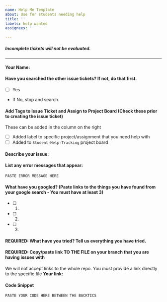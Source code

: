 ```yaml
---
name: Help Me Template
about: Use for students needing help
title: ''
labels: help wanted
assignees: ''

---
```


##### _Incomplete tickets will not be evaluated._
---
#### Your Name:

#### Have you searched the other issue tickets? If not, do that first. 
- [ ] Yes
- If No, stop and search.

#### Add Tags to Issue Ticket and Assign to Project Board (Check these prior to creating the issue ticket)
These can be added in the column on the right
- [ ] Added label to specific project/assignment that you need help with
- [ ] Added to `Student-Help-Tracking` project board

#### Describe your issue:
>>

#### List any error messages that appear:
```
PASTE ERROR MESSAGE HERE
```

#### What have you googled? (Paste links to the things you have found from your google search - You must have at least 3)
- [ ] 1. 
- [ ] 2. 
- [ ] 3. 

#### REQUIRED: What have you tried? Tell us everything you have tried. 
>>

#### REQUIRED: Copy/paste link TO THE FILE on your branch that you are having issues with
We will not accept links to the whole repo. You must provide a link directly to the specific file
**Your link:**

#### Code Snippet

```
PASTE YOUR CODE HERE BETWEEN THE BACKTICS
```
